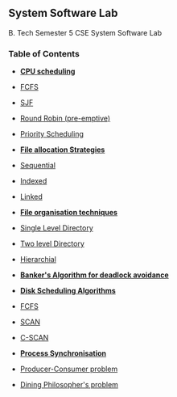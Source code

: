 ## System Software Lab

B. Tech Semester 5 CSE System Software Lab

### Table of Contents

- **[CPU scheduling](program-1/readme.md)**
 - [FCFS](program-1/fcfs.c)
 - [SJF](program-1/sjf.c)
 - [Round Robin (pre-emptive)](program-2/roundrobin.c)
 - [Priority Scheduling](program-2/priority.c)

- **[File allocation Strategies](program-3/readme.md)** 
 - [Sequential](program-3/program3-1.c)
 - [Indexed](program-3/program3-2.c) 
 - [Linked](program-3/program3-3.c)

- **[File organisation techniques](program-4/readme.md)**
 - [Single Level Directory](program-4/singlelevel.c)
 - [Two level Directory](program-4/twolevel.c)
 - [Hierarchial](program-4/hierarchial.c)

- **[Banker's Algorithm for deadlock avoidance](program-5/README.md)**

- **[Disk Scheduling Algorithms](program-7/README.md)**
 - [FCFS](program-7/README.md)
 - [SCAN](program-7/README.md)
 - [C-SCAN](program-7/README.md)

- **[Process Synchronisation]()**
 - [Producer-Consumer problem](program-6/readme.md) 
 - [Dining Philosopher's problem](program-8/README.md)
 
